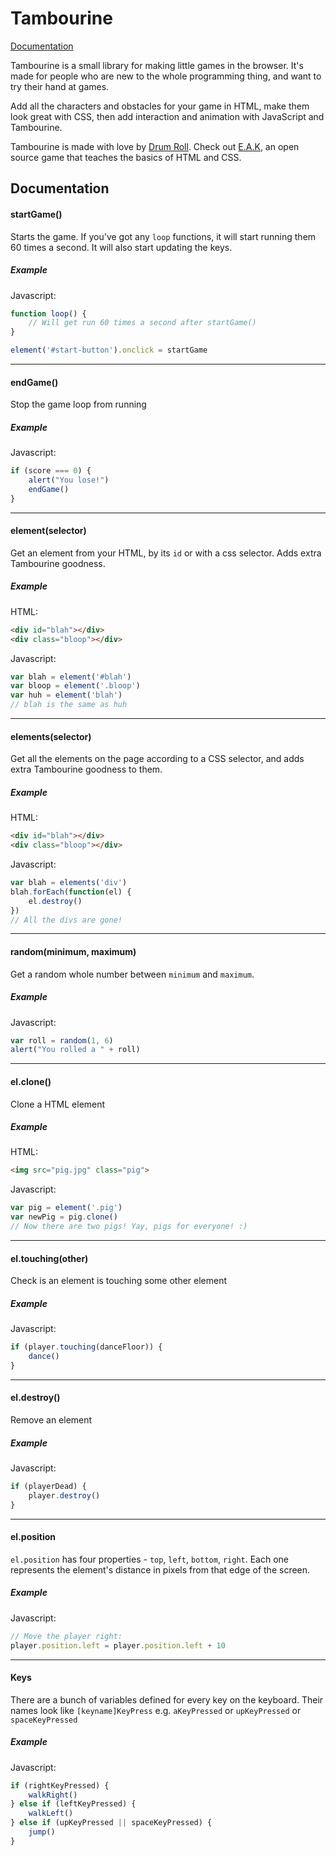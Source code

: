 Tambourine
==========

[Documentation](#documentation)

Tambourine is a small library for making little games in the browser. It's made for people who are new to the whole programming thing, and want to try their hand at games.

Add all the characters and obstacles for your game in HTML, make them look great with CSS, then add interaction and animation with JavaScript and Tambourine.

Tambourine is made with love by [Drum Roll](http://drumrollhq.com/). Check out [E.A.K](http://eraseallkittens.com/), an open source game that teaches the basics of HTML and CSS.

Documentation
-------------
#### startGame()
Starts the game. If you've got any `loop` functions, it will start running them 60 times a second. It will also start updating the keys.

##### Example
Javascript:
```javascript
function loop() {
    // Will get run 60 times a second after startGame()
}

element('#start-button').onclick = startGame
```
--------------------
#### endGame()
Stop the game loop from running

##### Example
Javascript:
```javascript
if (score === 0) {
    alert("You lose!")
    endGame()
}
```
--------------------
#### element(selector)
Get an element from your HTML, by its `id` or with a css selector. Adds extra Tambourine goodness.

##### Example
HTML:
```html
<div id="blah"></div>
<div class="bloop"></div>
```
Javascript:
```javascript
var blah = element('#blah')
var bloop = element('.bloop')
var huh = element('blah')
// blah is the same as huh
```
--------------------
#### elements(selector)
Get all the elements on the page according to a CSS selector, and adds extra Tambourine goodness to them.

##### Example
HTML:
```html
<div id="blah"></div>
<div class="bloop"></div>
```
Javascript:
```javascript
var blah = elements('div')
blah.forEach(function(el) {
    el.destroy()
})
// All the divs are gone!
```
--------------------
#### random(minimum, maximum)
Get a random whole number between `minimum` and `maximum`.

##### Example
Javascript:
```javascript
var roll = random(1, 6)
alert("You rolled a " + roll)
```
--------------------
#### el.clone()
Clone a HTML element

##### Example
HTML:
```html
<img src="pig.jpg" class="pig">
```
Javascript:
```javascript
var pig = element('.pig')
var newPig = pig.clone()
// Now there are two pigs! Yay, pigs for everyone! :)
```
--------------------
#### el.touching(other)
Check is an element is touching some other element

##### Example
Javascript:
```javascript
if (player.touching(danceFloor)) {
    dance()
}
```
--------------------
#### el.destroy()
Remove an element

##### Example
Javascript:
```javascript
if (playerDead) {
    player.destroy()
}
```
--------------------
#### el.position
`el.position` has four properties - `top`, `left`, `bottom`, `right`. Each one represents the element's distance in pixels from that edge of the screen. 

##### Example
Javascript:
```javascript
// Move the player right:
player.position.left = player.position.left + 10
```
--------------------
#### Keys
There are a bunch of variables defined for every key on the keyboard. Their names look like `[keyname]KeyPress` e.g. `aKeyPressed` or `upKeyPressed` or `spaceKeyPressed`

##### Example
Javascript:
```javascript
if (rightKeyPressed) {
    walkRight()
} else if (leftKeyPressed) {
    walkLeft()
} else if (upKeyPressed || spaceKeyPressed) {
    jump()
}
```


